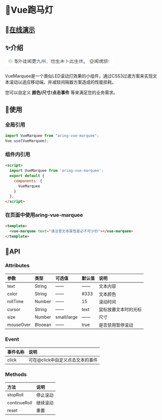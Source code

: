 # 🌈Vue跑马灯


## 🎈[在线演示](http://aring1998.gitee.io/vue-marquee)

## ✨介绍
![Image text](src/assets/img/demo.gif)

VueMarquee是一个类似LED滚动灯效果的小组件，通过CSS3过渡方案来实现文本滚动以适应移动端，并减轻间隔器方案造成的性能损耗。

您可以自定义 **颜色/尺寸/点击事件** 等来满足您的业务需求。

## 🔨使用

### 全局引用
```JavaScript
import VueMarquee from "aring-vue-marquee";
Vue.use(VueMarquee);
```

### 组件内引用
```HTML
<script>
  import VueMarquee from 'aring-vue-marquee';
  export default {
    components: {
      VueMarquee
    }
  };
</script>
```

### 在页面中使用aring-vue-marquee
```HTML
<template>
  <vue-marquee text="请注意文本属性是必不可少的"></vue-marquee>
</template>
```

## 🎨API

### Attributes
| 参数 | 类型 | 可选值 | 默认值 | 说明 |
| :----- | :----- | :----- | :----- | :----- |
| text | String | —— | —— | 文本内容 |
| color | String | —— | #333 | 文本颜色 |
| rollTime | Number | —— | 15 | 滚动时间 |
| cursor | String | —— | text | 鼠标放置文本时的光标 |
| size | Number | small/large | —— | 尺寸 |
| mouseOver | Blooean | —— | true | 是否禁用暂停滚动 |

### Event
| 事件名称 | 说明 |
| :----- | :----- |
| click | 可在@click中自定义点击文本的事件 |

### Methods
| 方法 | 说明 |
| :----- | :----- |
| stopRoll | 停止滚动 |
| continueRoll | 继续滚动 |
| reset | 重置 |